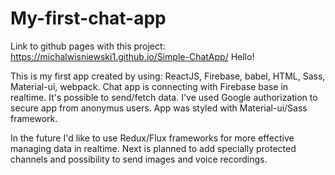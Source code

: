 # My-first-chat-app

Link to github pages with this project: https://michalwisniewski1.github.io/Simple-ChatApp/
Hello!


This is my first app created by using: ReactJS, Firebase, babel, HTML, Sass, Material-ui, webpack.
Chat app is connecting with Firebase base in realtime. It's possible to send/fetch data. I've used Google authorization to secure app from anonymus users. App was styled with Material-ui/Sass framework.

In the future I'd like to use Redux/Flux frameworks for more effective managing data in realtime. Next is planned to
add specially protected channels and possibility to send images and voice recordings.
